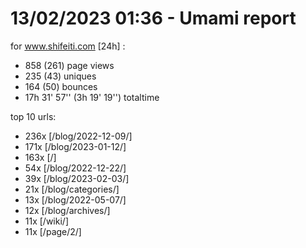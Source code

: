 # 13/02/2023 01:36 - Umami report
for www.shifeiti.com [24h] :

 - 858 (261) page views
 - 235 (43) uniques
 - 164 (50) bounces
 - 17h 31' 57'' (3h 19' 19'') totaltime


top 10 urls:
 - 236x [/blog/2022-12-09/]
 - 171x [/blog/2023-01-12/]
 - 163x [/]
 - 54x [/blog/2022-12-22/]
 - 39x [/blog/2023-02-03/]
 - 21x [/blog/categories/]
 - 13x [/blog/2022-05-07/]
 - 12x [/blog/archives/]
 - 11x [/wiki/]
 - 11x [/page/2/]


